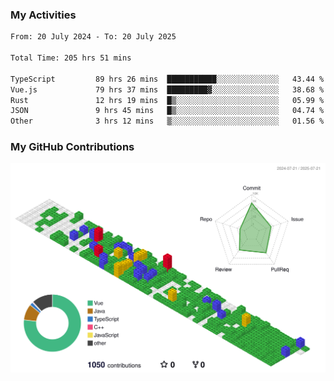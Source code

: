 ### My Activities

<!--START_SECTION:waka-->

```txt
From: 20 July 2024 - To: 20 July 2025

Total Time: 205 hrs 51 mins

TypeScript         89 hrs 26 mins  ███████████░░░░░░░░░░░░░░   43.44 %
Vue.js             79 hrs 37 mins  █████████▓░░░░░░░░░░░░░░░   38.68 %
Rust               12 hrs 19 mins  █▒░░░░░░░░░░░░░░░░░░░░░░░   05.99 %
JSON               9 hrs 45 mins   █▒░░░░░░░░░░░░░░░░░░░░░░░   04.74 %
Other              3 hrs 12 mins   ▒░░░░░░░░░░░░░░░░░░░░░░░░   01.56 %
```

<!--END_SECTION:waka-->

### My GitHub Contributions

![](./profile-3d-contrib/profile-gitblock.svg)
